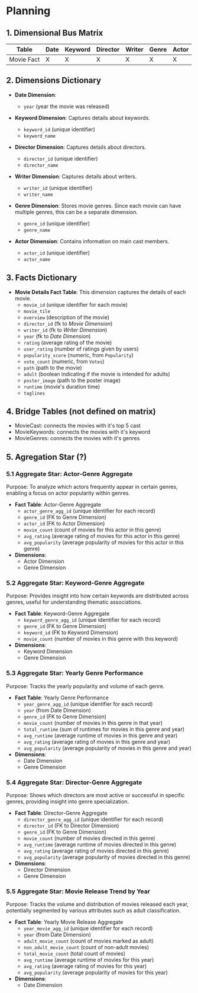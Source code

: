 # Planning

## 1. Dimensional Bus Matrix


| Table | Date | Keyword | Director | Writer | Genre | Actor |
| --- | --- | --- | --- | --- | --- | --- |
| Movie Fact | X | X | X | X | X | X |

## 2. Dimensions Dictionary

- **Date Dimension**:
  - `year` (year the movie was released)

- **Keyword Dimension**: Captures details about keywords.
  - `keyword_id` (unique identifier)
  - `keyword_name`

- **Director Dimension**: Captures details about directors.
  - `director_id` (unique identifier)
  - `director_name`
  
- **Writer Dimension**: Captures details about writers.
  - `writer_id` (unique identifier)
  - `writer_name`

- **Genre Dimension**: Stores movie genres. Since each movie can have multiple genres, this can be a separate dimension.
  - `genre_id` (unique identifier)
  - `genre_name`

- **Actor Dimension**: Contains information on main cast members.
  - `actor_id` (unique identifier)
  - `actor_name`

## 3. Facts Dictionary

- **Movie Details Fact Table**: This dimension captures the details of each movie.
  - `movie_id` (unique identifier for each movie)
  - `movie_tile`
  - `overview` (description of the movie)
  - `director_id` (fk to *Movie Dimension*)
  - `writer_id` (fk to *Writer Dimension*)
  - `year` (fk to *Date Dimension*)  
  - `rating` (average rating of the movie)
  - `user_rating` (number of ratings given by users)
  - `popularity_score` (numeric, from `Popularity`)
  - `vote_count` (numeric, from `Votes`)
  - `path` (path to the movie)
  - `adult` (boolean indicating if the movie is intended for adults)
  - `poster_image` (path to the poster image)
  - `runtime` (movie's duration time)
  - `taglines`

## 4. Bridge Tables (not defined on matrix)

- MovieCast: connects the movies with it's top 5 cast
- MovieKeywords: connects the movies with it's keyword
- MovieGenres: connects the movies with it's genres

## 5. Agregation Star (?)

### 5.1 Aggregate Star: **Actor-Genre Aggregate**

Purpose: To analyze which actors frequently appear in certain genres, enabling a focus on actor popularity within genres.

- **Fact Table**: Actor-Genre Aggregate
    - `actor_genre_agg_id` (unique identifier for each record)
    - `genre_id` (FK to Genre Dimension)
    - `actor_id` (FK to Actor Dimension)
    - `movie_count` (count of movies for this actor in this genre)
    - `avg_rating` (average rating of movies for this actor in this genre)
    - `avg_popularity` (average popularity of movies for this actor in this genre)
- **Dimensions**:
    - Actor Dimension
    - Genre Dimension

### 5.2 Aggregate Star: **Keyword-Genre Aggregate**

Purpose: Provides insight into how certain keywords are distributed across genres, useful for understanding thematic associations.

- **Fact Table**: Keyword-Genre Aggregate
    - `keyword_genre_agg_id` (unique identifier for each record)
    - `genre_id` (FK to Genre Dimension)
    - `keyword_id` (FK to Keyword Dimension)
    - `movie_count` (number of movies in this genre with this keyword)
- **Dimensions**:
    - Keyword Dimension
    - Genre Dimension

### 5.3 Aggregate Star: **Yearly Genre Performance**

Purpose: Tracks the yearly popularity and volume of each genre.

- **Fact Table**: Yearly Genre Performance
    - `year_genre_agg_id` (unique identifier for each record)
    - `year` (from Date Dimension)
    - `genre_id` (FK to Genre Dimension)
    - `movie_count` (number of movies in this genre in that year)
    - `total_runtime` (sum of runtimes for movies in this genre and year)
    - `avg_runtime` (average runtime of movies in this genre and year)
    - `avg_rating` (average rating of movies in this genre and year)
    - `avg_popularity` (average popularity of movies in this genre and year)
- **Dimensions**:
    - Date Dimension
    - Genre Dimension

### 5.4 Aggregate Star: **Director-Genre Aggregate**

Purpose: Shows which directors are most active or successful in specific genres, providing insight into genre specialization.

- **Fact Table**: Director-Genre Aggregate
    - `director_genre_agg_id` (unique identifier for each record)
    - `director_id` (FK to Director Dimension)
    - `genre_id` (FK to Genre Dimension)
    - `movie_count` (number of movies directed in this genre)
    - `avg_runtime` (average runtime of movies directed in this genre)
    - `avg_rating` (average rating of movies directed in this genre)
    - `avg_popularity` (average popularity of movies directed in this genre)
- **Dimensions**:
    - Director Dimension
    - Genre Dimension

### 5.5 Aggregate Star: **Movie Release Trend by Year**

Purpose: Tracks the volume and distribution of movies released each year, potentially segmented by various attributes such as adult classification.

- **Fact Table**: Yearly Movie Release Aggregate
    - `year_movie_agg_id` (unique identifier for each record)
    - `year` (from Date Dimension)
    - `adult_movie_count` (count of movies marked as adult)
    - `non_adult_movie_count` (count of non-adult movies)
    - `total_movie_count` (total count of movies)
    - `avg_runtime` (average runtime of movies for this year)
    - `avg_rating` (average rating of movies for this year)
    - `avg_popularity` (average popularity of movies for this year)
- **Dimensions**:
    - Date Dimension